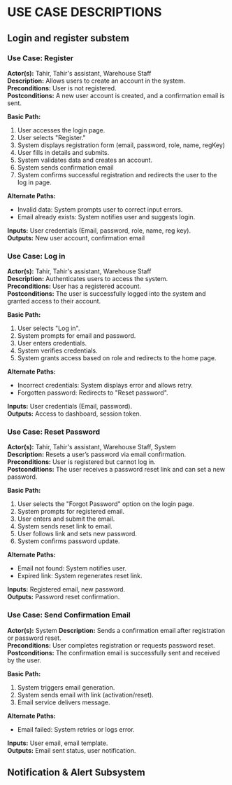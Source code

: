 # USE CASE DESCRIPTIONS
## Login and register substem
### Use Case: Register
**Actor(s):** Tahir, Tahir's assistant, Warehouse Staff  
**Description:** Allows users to create an account in the system.  
**Preconditions:** User is not registered.  
**Postconditions:** A new user account is created, and a confirmation email is sent.  

**Basic Path:**  
1. User accesses the login page.
2. User selects "Register."
3. System displays registration form (email, password, role, name, regKey)
4. User fills in details and submits.
5. System validates data and creates an account.
6. System sends confirmation email
7. System confirms successful registration and redirects the user to the log in page.  

**Alternate Paths:**
- Invalid data: System prompts user to correct input errors.
- Email already exists: System notifies user and suggests login.

**Inputs:** User credentials (Email, password, role, name, reg key).  
**Outputs:** New user account, confirmation email  


### Use Case: Log in
**Actor(s):** Tahir, Tahir's assistant, Warehouse Staff  
**Description:** Authenticates users to access the system.  
**Preconditions:** User has a registered account.  
**Postconditions:** The user is successfully logged into the system and granted access to their account.  

**Basic Path:**  
1. User selects "Log in".
2. System prompts for email and password.
3. User enters credentials.
4. System verifies credentials.
5. System grants access based on role and redirects to the home page.  

**Alternate Paths:**
- Incorrect credentials: System displays error and allows retry.
- Forgotten password: Redirects to "Reset password".

**Inputs:** User credentials (Email, password).  
**Outputs:** Access to dashboard, session token.


### Use Case: Reset Password
**Actor(s):** Tahir, Tahir's assistant, Warehouse Staff, System  
**Description:** Resets a user’s password via email confirmation.   
**Preconditions:** User is registered but cannot log in.  
**Postconditions:** The user receives a password reset link and can set a new password.  

**Basic Path:**  
1. User selects the "Forgot Password" option on the login page.  
2. System prompts for registered email.
3. User enters and submit the email.
4. System sends reset link to email.
5. User follows link and sets new password.
6. System confirms password update.  

**Alternate Paths:**
- Email not found: System notifies user.
- Expired link: System regenerates reset link.  

**Inputs:** Registered email, new password.  
**Outputs:** Password reset confirmation.


### Use Case: Send Confirmation Email
**Actor(s):** System 
**Description:** Sends a confirmation email after registration or password reset.   
**Preconditions:** User completes registration or requests password reset.  
**Postconditions:** The confirmation email is successfully sent and received by the user.  

**Basic Path:**  
1. System triggers email generation.  
2. System sends email with link (activation/reset).
3. Email service delivers message.

**Alternate Paths:**
- Email failed: System retries or logs error. 

**Inputs:** User email, email template.  
**Outputs:** Email sent status, user notification.

## Notification & Alert Subsystem
